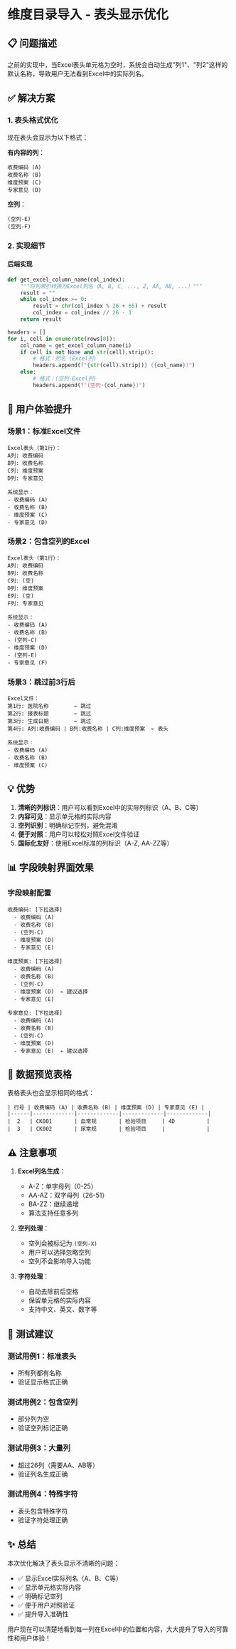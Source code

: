 # 维度目录导入 - 表头显示优化

## 📋 问题描述

之前的实现中，当Excel表头单元格为空时，系统会自动生成"列1"、"列2"这样的默认名称，导致用户无法看到Excel中的实际列名。

## ✅ 解决方案

### 1. 表头格式优化

现在表头会显示为以下格式：

**有内容的列**：
```
收费编码 (A)
收费名称 (B)
维度预案 (C)
专家意见 (D)
```

**空列**：
```
(空列-E)
(空列-F)
```

### 2. 实现细节

#### 后端实现
```python
def get_excel_column_name(col_index):
    """将列索引转换为Excel列名（A, B, C, ..., Z, AA, AB, ...）"""
    result = ""
    while col_index >= 0:
        result = chr(col_index % 26 + 65) + result
        col_index = col_index // 26 - 1
    return result

headers = []
for i, cell in enumerate(rows[0]):
    col_name = get_excel_column_name(i)
    if cell is not None and str(cell).strip():
        # 格式：列名 (Excel列)
        headers.append(f"{str(cell).strip()} ({col_name})")
    else:
        # 格式：(空列-Excel列)
        headers.append(f"(空列-{col_name})")
```

## 🎯 用户体验提升

### 场景1：标准Excel文件
```
Excel表头（第1行）：
A列: 收费编码
B列: 收费名称
C列: 维度预案
D列: 专家意见

系统显示：
- 收费编码 (A)
- 收费名称 (B)
- 维度预案 (C)
- 专家意见 (D)
```

### 场景2：包含空列的Excel
```
Excel表头（第1行）：
A列: 收费编码
B列: 收费名称
C列: (空)
D列: 维度预案
E列: (空)
F列: 专家意见

系统显示：
- 收费编码 (A)
- 收费名称 (B)
- (空列-C)
- 维度预案 (D)
- (空列-E)
- 专家意见 (F)
```

### 场景3：跳过前3行后
```
Excel文件：
第1行: 医院名称        ← 跳过
第2行: 报表标题        ← 跳过
第3行: 生成日期        ← 跳过
第4行: A列:收费编码 | B列:收费名称 | C列:维度预案  ← 表头

系统显示：
- 收费编码 (A)
- 收费名称 (B)
- 维度预案 (C)
```

## 💡 优势

1. **清晰的列标识**：用户可以看到Excel中的实际列标识（A、B、C等）
2. **内容可见**：显示单元格的实际内容
3. **空列识别**：明确标记空列，避免混淆
4. **便于对照**：用户可以轻松对照Excel文件验证
5. **国际化友好**：使用Excel标准的列标识（A-Z, AA-ZZ等）

## 📊 字段映射界面效果

### 字段映射配置
```
收费编码: [下拉选择]
  - 收费编码 (A)
  - 收费名称 (B)
  - (空列-C)
  - 维度预案 (D)
  - 专家意见 (E)

维度预案: [下拉选择]
  - 收费编码 (A)
  - 收费名称 (B)
  - (空列-C)
  - 维度预案 (D)  ← 建议选择
  - 专家意见 (E)

专家意见: [下拉选择]
  - 收费编码 (A)
  - 收费名称 (B)
  - (空列-C)
  - 维度预案 (D)
  - 专家意见 (E)  ← 建议选择
```

## 🔄 数据预览表格

表格表头也会显示相同的格式：

```
| 行号 | 收费编码 (A) | 收费名称 (B) | 维度预案 (D) | 专家意见 (E) |
|------|-------------|-------------|-------------|-------------|
|  2   | CK001       | 血常规       | 检验项目     | 4D          |
|  3   | CK002       | 尿常规       | 检验项目     |             |
```

## ⚠️ 注意事项

1. **Excel列名生成**：
   - A-Z：单字母列（0-25）
   - AA-AZ：双字母列（26-51）
   - BA-ZZ：继续递增
   - 算法支持任意多列

2. **空列处理**：
   - 空列会被标记为 `(空列-X)`
   - 用户可以选择忽略空列
   - 空列不会影响导入功能

3. **字符处理**：
   - 自动去除前后空格
   - 保留单元格的实际内容
   - 支持中文、英文、数字等

## 🧪 测试建议

### 测试用例1：标准表头
- 所有列都有名称
- 验证显示格式正确

### 测试用例2：包含空列
- 部分列为空
- 验证空列标记正确

### 测试用例3：大量列
- 超过26列（需要AA、AB等）
- 验证列名生成正确

### 测试用例4：特殊字符
- 表头包含特殊字符
- 验证字符处理正确

## ✨ 总结

本次优化解决了表头显示不清晰的问题：
- ✅ 显示Excel实际列名（A、B、C等）
- ✅ 显示单元格实际内容
- ✅ 明确标记空列
- ✅ 便于用户对照验证
- ✅ 提升导入准确性

用户现在可以清楚地看到每一列在Excel中的位置和内容，大大提升了导入的可靠性和用户体验！
